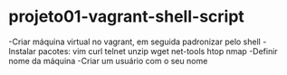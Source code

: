 # projeto01-vagrant-shell-script
-Criar máquina virtual no vagrant, em seguida padronizar pelo shell
-Instalar pacotes:
    vim
    curl
    telnet
    unzip
    wget
    net-tools
    htop
    nmap
-Definir nome da máquina
-Criar um usuário com o seu nome
